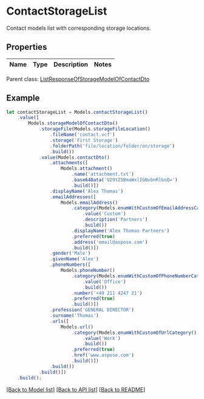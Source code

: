 # ContactStorageList

Contact models list with corresponding storage locations.             

## Properties
Name | Type | Description | Notes
---- | ---- | ----------- | -----

 Parent class: [ListResponseOfStorageModelOfContactDto](ListResponseOfStorageModelOfContactDto.md)


## Example
```typescript
let contactStorageList = Models.contactStorageList()
    .value([
        Models.storageModelOfContactDto()
            .storageFile(Models.storageFileLocation()
                .fileName('contact.vcf')
                .storage('First Storage')
                .folderPath('file/location/folder/on/storage')
                .build())
            .value(Models.contactDto()
                .attachments([
                    Models.attachment()
                        .name('attachment.txt')
                        .base64Data('U29tZSBmaWxlIGNvbnRlbnQ=')
                        .build()])
                .displayName('Alex Thomas')
                .emailAddresses([
                    Models.emailAddress()
                        .category(Models.enumWithCustomOfEmailAddressCategory()
                            .value('Custom')
                            .description('Partners')
                            .build())
                        .displayName('Alex Thomas Partners')
                        .preferred(true)
                        .address('email@aspose.com')
                        .build()])
                .gender('Male')
                .givenName('Alex')
                .phoneNumbers([
                    Models.phoneNumber()
                        .category(Models.enumWithCustomOfPhoneNumberCategory()
                            .value('Office')
                            .build())
                        .number('+49 211 4247 21')
                        .preferred(true)
                        .build()])
                .profession('GENERAL DIRECTOR')
                .surname('Thomas')
                .urls([
                    Models.url()
                        .category(Models.enumWithCustomOfUrlCategory()
                            .value('Work')
                            .build())
                        .preferred(true)
                        .href('www.aspose.com')
                        .build()])
                .build())
            .build()])
    .build();
```


[[Back to Model list]](README.md#documentation-for-models) [[Back to API list]](README.md#documentation-for-api-endpoints) [[Back to README]](README.md)
